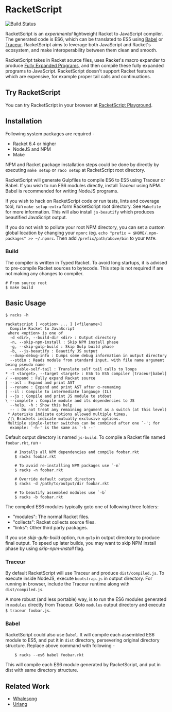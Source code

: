 # RacketScript

[![Build Status](https://travis-ci.org/vishesh/racketscript.png?branch=master)](https://travis-ci.org/vishesh/racketscript)

RacketScript is an *experimental* lightweight Racket to JavaScript
compiler. The generated code is ES6, which can be translated to ES5
using [Babel](https://babeljs.io/)
or [Traceur](https://github.com/google/traceur-compiler). RacketScript
aims to leverage both JavaScript and Racket's ecosystem, and make
interoperability between them clean and smooth.

RacketScript takes in Racket source files, uses Racket's macro
expander to
produce
[Fully Expanded Programs](https://docs.racket-lang.org/reference/syntax-model.html#%28part._fully-expanded%29),
and then compile these fully expanded programs to
JavaScript. RacketScript doesn't support Racket features which are
expensive, for example proper tail calls and continuations.

## Try RacketScript

You can try RacketScript in your browser
at [RacketScript Playground](http://rapture.twistedplane.com:8080/).

## Installation

Following system packages are required -

- Racket 6.4 or higher
- NodeJS and NPM
- Make

NPM and Racket package installation steps could be done by directly by
executing `make setup` or `raco setup` at RacketScript root
directory.

RacketScript will generate Gulpfiles to compile ES6 to ES5 using
Traceur or Babel.  If you wish to run ES6 modules directly, install
Traceur using NPM. Babel is recommended for writing NodeJS programs.

If you wish to hack on RacketScript code or run tests, lints and
coverage tool, run `make setup-extra` form RacketScript root
directory.  See `Makefile` for more information. This will also
install `js-beautify` which produces beautified JavaScript output.

If you do not wish to pollute your root NPM directory, you can set a
custom global location by changing your `npmrc` (eg.  `echo "prefix =
$HOME/.npm-packages" >> ~/.npmrc`. Then add `/prefix/path/above/bin`
to your `PATH`.

### Build

The compiler is written in Typed Racket. To avoid long startups, it is
advised to pre-compile Racket sources to bytecode. This step is not
required if are not making any changes to compiler.

    # From source root
    $ make build

## Basic Usage

    $ racks -h

    racketscript [ <option> ... ] [<filename>]
      Compile Racket to JavaScript
     where <option> is one of
      -d <dir>, --build-dir <dir> : Output directory
      -n, --skip-npm-install : Skip NPM install phase
      -g, --skip-gulp-build : Skip Gulp build phase
      -b, --js-beautify : Beautify JS output
      --dump-debug-info : Dumps some debug information in output directory
      --stdin : Reads module from standard input, with file name argument being pseudo name
      --enable-self-tail : Translate self tail calls to loops
    * -t <target>, --target <target> : ES6 to ES5 compiler [traceur|babel]
    / --expand : Fully expand Racket source
    | --ast : Expand and print AST
    | --rename : Expand and print AST after α-renaming
    | --il : Compile to intermediate langauge (IL)
    | --js : Compile and print JS module to stdout
    \ --complete : Compile module and its dependencies to JS
      --help, -h : Show this help
      -- : Do not treat any remaining argument as a switch (at this level)
     * Asterisks indicate options allowed multiple times.
     /|\ Brackets indicate mutually exclusive options.
     Multiple single-letter switches can be combined after one `-'; for
      example: `-h-' is the same as `-h --'

Default output directory is named `js-build`. To compile a Racket file
named `foobar.rkt`, run -

        # Installs all NPM dependencies and compile foobar.rkt
        $ racks foobar.rkt

		# To avoid re-installing NPM packages use `-n`
		$ racks -n foobar.rkt

        # Override default output directory
        $ racks -d /path/to/output/dir foobar.rkt

		# To beautify assembled modules use `-b`
		$ racks -b foobar.rkt

The compiled ES6 modules typically goto one of following three folders:

- "modules": The normal Racket files.
- "collects": Racket collects source files.
- "links": Other third party packages.

If you use _skip-gulp-build_ option, run `gulp` in output directory to
produce final output. To speed up later builds, you may want to skip
NPM install phase by using _skip-npm-install_ flag.

### Traceur

By default RacketScript will use Traceur and produce `dist/compiled.js`. To
execute inside NodeJS, execute `bootstrap.js` in output directory. For
running in browser, include the Traceur runtime along with
`dist/compiled.js`.

A more robust (and less portable) way, is to run the ES6 modules
generated in `modules` directly from Traceur. Goto `modules` output
directory and execute `$ traceur foobar.js`.

### Babel

RacketScript could also use `Babel`. It will compile each assembled ES6
module to ES5, and put it in `dist` directory, persevering original
directory structure. Replace above command with following -

        $ racks --es6 babel foobar.rkt

This will compile each ES6 module generated by RacketScript, and put in
dist with same directory structure.

## Related Work

- [Whalesong](https://github.com/dyoo/whalesong/tree/master/whalesong)
- [Urlang](https://github.com/soegaard/urlang)
